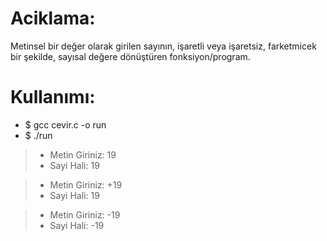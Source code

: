 # Aciklama:
Metinsel bir değer olarak girilen sayının, işaretli veya işaretsiz,
farketmicek bir şekilde, sayısal değere dönüştüren fonksiyon/program.


# Kullanımı:


- $ gcc cevir.c -o run
- $ ./run

> - Metin Giriniz: 19
> - Sayi Hali: 19

> - Metin Giriniz: +19
> - Sayi Hali: 19

> - Metin Giriniz: -19
> - Sayi Hali: -19
